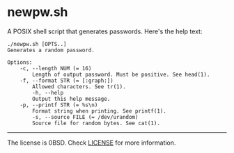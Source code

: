 # newpw.sh

A POSIX shell script that generates passwords. Here's the help text:

```
./newpw.sh [OPTS..]
Generates a random password.

Options:
	-c, --length NUM (= 16)
	    Length of output password. Must be positive. See head(1).
	-f, --format STR (= [:graph:])
	    Allowed characters. See tr(1).
    	-h, --help
	    Output this help message.
	-p, --printf STR (= %s\n)
	    Format string when printing. See printf(1).
        -s, --source FILE (= /dev/urandom)
	    Source file for random bytes. See cat(1).
```

----
The license is 0BSD. Check [LICENSE](/LICENSE) for more information.
